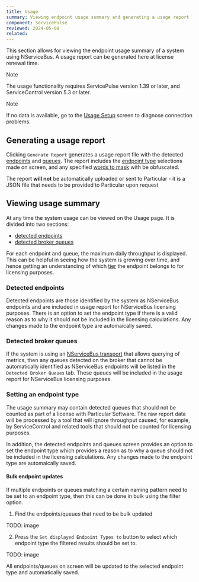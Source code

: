 ```yaml
---
title: Usage
summary: Viewing endpoint usage summary and generating a usage report
component: ServicePulse
reviewed: 2024-05-08
related:
---
```


This section allows for viewing the endpoint usage summary of a system using NServiceBus.
A usage report can be generated here at license renewal time.

> [!NOTE]
> The usage functionality requires ServicePulse version 1.39 or later, and ServiceControl version 5.3 or later.

> [!NOTE]
> If no data is available, go to the [Usage Setup](usage-config.md) screen to diagnose connection problems.

## Generating a usage report

Clicking `Generate Report` generates a usage report file with the detected [endpoints](#viewing-usage-summary-detected-endpoints) and [queues](#viewing-usage-summary-detected-broker-queues). The report includes the [endpoint type](#viewing-usage-summary-setting-an-endpoint-type) selections made on screen, and any specified [words to mask](usage-config.md#report-masks) with be obfuscated.

The report **will not** be automatically uploaded or sent to Particular - it is a JSON file that needs to be provided to Particular upon request

## Viewing usage summary

At any time the system usage can be viewed on the Usage page. It is divided into two sections:

- [detected endpoints](#viewing-usage-summary-detected-endpoints)
- [detected broker queues](#viewing-usage-summary-detected-broker-queues)

For each endpoint and queue, the maximum daily throughput is displayed. This can be helpful in seeing how the system is growing over time, and hence getting an understanding of which [tier](https://particular.net/pricing) the endpoint belongs to for licensing purposes.

### Detected endpoints

Detected endpoints are those identified by the system as NServiceBus endpoints and are included in usage report for NServiceBus licensing purposes. There is an option to set the endpoint type if there is a valid reason as to why it should not be included in the licensing calculations. Any changes made to the endpoint type are automaically saved.

### Detected broker queues

If the system is using an [NServiceBus transport](./../transports) that allows querying of metrics, then any queues detected on the broker that cannot be automatically identified as NServiceBus endpoints will be listed in the `Detected Broker Queues` tab. These queues will be included in the usage report for NServiceBus licensing purposes.

### Setting an endpoint type

The usage summary may contain detected queues that should not be counted as part of a license with Particular Software. The raw report data will be processed by a tool that will ignore throughput caused, for example, by ServiceControl and related tools that should not be counted for licensing purposes.

In addition, the detected endpoints and queues screen provides an option to set the endpoint type which provides a reason as to why a queue should not be included in the licensing calculations. Any changes made to the endpoint type are automaically saved.

#### Bulk endpoint updates

If multiple endpoints or queues matching a certain naming pattern need to be set to an endpoint type, then this can be done in bulk using the filter option.

1. Find the endpoints/queues that need to be bulk updated

TODO: image

2. Press the `Set displayed Endpoint Types to` button to select which endpoint type the filtered results should be set to.

TODO: image

All endpoints/queues on screen will be updated to the selected endpoint type and automatically saved.
